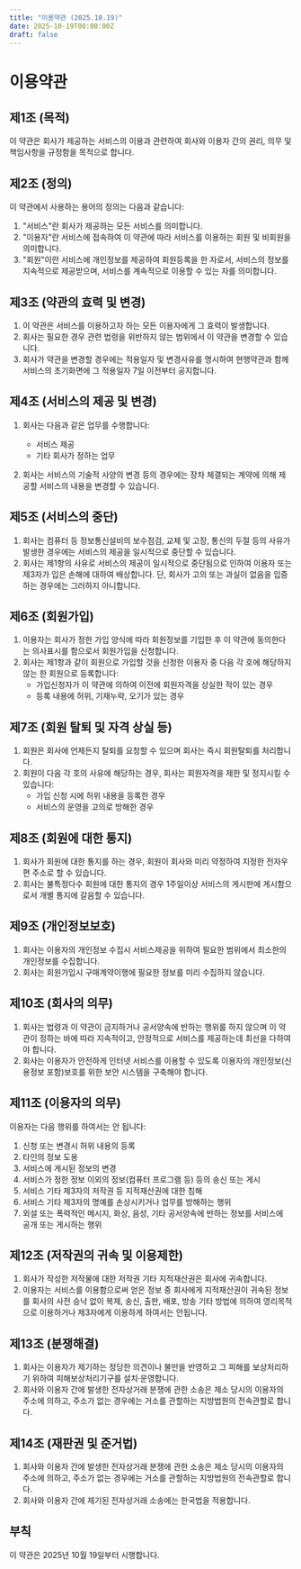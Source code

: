 ```yaml
---
title: "이용약관 (2025.10.19)"
date: 2025-10-19T00:00:00Z
draft: false
---
```


# 이용약관

## 제1조 (목적)

이 약관은 회사가 제공하는 서비스의 이용과 관련하여 회사와 이용자 간의 권리, 의무 및 책임사항을 규정함을 목적으로 합니다.

## 제2조 (정의)

이 약관에서 사용하는 용어의 정의는 다음과 같습니다:

1. "서비스"란 회사가 제공하는 모든 서비스를 의미합니다.
2. "이용자"란 서비스에 접속하여 이 약관에 따라 서비스를 이용하는 회원 및 비회원을 의미합니다.
3. "회원"이란 서비스에 개인정보를 제공하여 회원등록을 한 자로서, 서비스의 정보를 지속적으로 제공받으며, 서비스를 계속적으로 이용할 수 있는 자를 의미합니다.

## 제3조 (약관의 효력 및 변경)

1. 이 약관은 서비스를 이용하고자 하는 모든 이용자에게 그 효력이 발생합니다.
2. 회사는 필요한 경우 관련 법령을 위반하지 않는 범위에서 이 약관을 변경할 수 있습니다.
3. 회사가 약관을 변경할 경우에는 적용일자 및 변경사유를 명시하여 현행약관과 함께 서비스의 초기화면에 그 적용일자 7일 이전부터 공지합니다.

## 제4조 (서비스의 제공 및 변경)

1. 회사는 다음과 같은 업무를 수행합니다:

   - 서비스 제공
   - 기타 회사가 정하는 업무

2. 회사는 서비스의 기술적 사양의 변경 등의 경우에는 장차 체결되는 계약에 의해 제공할 서비스의 내용을 변경할 수 있습니다.

## 제5조 (서비스의 중단)

1. 회사는 컴퓨터 등 정보통신설비의 보수점검, 교체 및 고장, 통신의 두절 등의 사유가 발생한 경우에는 서비스의 제공을 일시적으로 중단할 수 있습니다.
2. 회사는 제1항의 사유로 서비스의 제공이 일시적으로 중단됨으로 인하여 이용자 또는 제3자가 입은 손해에 대하여 배상합니다. 단, 회사가 고의 또는 과실이 없음을 입증하는 경우에는 그러하지 아니합니다.

## 제6조 (회원가입)

1. 이용자는 회사가 정한 가입 양식에 따라 회원정보를 기입한 후 이 약관에 동의한다는 의사표시를 함으로서 회원가입을 신청합니다.
2. 회사는 제1항과 같이 회원으로 가입할 것을 신청한 이용자 중 다음 각 호에 해당하지 않는 한 회원으로 등록합니다:
   - 가입신청자가 이 약관에 의하여 이전에 회원자격을 상실한 적이 있는 경우
   - 등록 내용에 허위, 기재누락, 오기가 있는 경우

## 제7조 (회원 탈퇴 및 자격 상실 등)

1. 회원은 회사에 언제든지 탈퇴를 요청할 수 있으며 회사는 즉시 회원탈퇴를 처리합니다.
2. 회원이 다음 각 호의 사유에 해당하는 경우, 회사는 회원자격을 제한 및 정지시킬 수 있습니다:
   - 가입 신청 시에 허위 내용을 등록한 경우
   - 서비스의 운영을 고의로 방해한 경우

## 제8조 (회원에 대한 통지)

1. 회사가 회원에 대한 통지를 하는 경우, 회원이 회사와 미리 약정하여 지정한 전자우편 주소로 할 수 있습니다.
2. 회사는 불특정다수 회원에 대한 통지의 경우 1주일이상 서비스의 게시판에 게시함으로서 개별 통지에 갈음할 수 있습니다.

## 제9조 (개인정보보호)

1. 회사는 이용자의 개인정보 수집시 서비스제공을 위하여 필요한 범위에서 최소한의 개인정보를 수집합니다.
2. 회사는 회원가입시 구매계약이행에 필요한 정보를 미리 수집하지 않습니다.

## 제10조 (회사의 의무)

1. 회사는 법령과 이 약관이 금지하거나 공서양속에 반하는 행위를 하지 않으며 이 약관이 정하는 바에 따라 지속적이고, 안정적으로 서비스를 제공하는데 최선을 다하여야 합니다.
2. 회사는 이용자가 안전하게 인터넷 서비스를 이용할 수 있도록 이용자의 개인정보(신용정보 포함)보호를 위한 보안 시스템을 구축해야 합니다.

## 제11조 (이용자의 의무)

이용자는 다음 행위를 하여서는 안 됩니다:

1. 신청 또는 변경시 허위 내용의 등록
2. 타인의 정보 도용
3. 서비스에 게시된 정보의 변경
4. 서비스가 정한 정보 이외의 정보(컴퓨터 프로그램 등) 등의 송신 또는 게시
5. 서비스 기타 제3자의 저작권 등 지적재산권에 대한 침해
6. 서비스 기타 제3자의 명예를 손상시키거나 업무를 방해하는 행위
7. 외설 또는 폭력적인 메시지, 화상, 음성, 기타 공서양속에 반하는 정보를 서비스에 공개 또는 게시하는 행위

## 제12조 (저작권의 귀속 및 이용제한)

1. 회사가 작성한 저작물에 대한 저작권 기타 지적재산권은 회사에 귀속합니다.
2. 이용자는 서비스를 이용함으로써 얻은 정보 중 회사에게 지적재산권이 귀속된 정보를 회사의 사전 승낙 없이 복제, 송신, 출판, 배포, 방송 기타 방법에 의하여 영리목적으로 이용하거나 제3자에게 이용하게 하여서는 안됩니다.

## 제13조 (분쟁해결)

1. 회사는 이용자가 제기하는 정당한 의견이나 불만을 반영하고 그 피해를 보상처리하기 위하여 피해보상처리기구를 설치·운영합니다.
2. 회사와 이용자 간에 발생한 전자상거래 분쟁에 관한 소송은 제소 당시의 이용자의 주소에 의하고, 주소가 없는 경우에는 거소를 관할하는 지방법원의 전속관할로 합니다.

## 제14조 (재판권 및 준거법)

1. 회사와 이용자 간에 발생한 전자상거래 분쟁에 관한 소송은 제소 당시의 이용자의 주소에 의하고, 주소가 없는 경우에는 거소를 관할하는 지방법원의 전속관할로 합니다.
2. 회사와 이용자 간에 제기된 전자상거래 소송에는 한국법을 적용합니다.

## 부칙

이 약관은 2025년 10월 19일부터 시행합니다.
